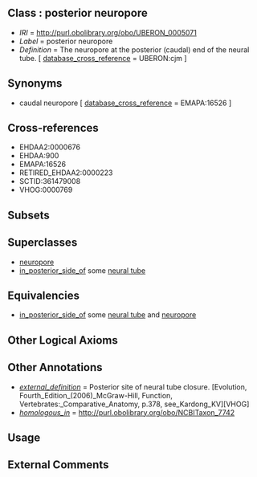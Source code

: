 
## Class : posterior neuropore

 * *IRI* = http://purl.obolibrary.org/obo/UBERON_0005071
 * *Label* = posterior neuropore
 * *Definition* = The neuropore at the posterior (caudal) end of the neural tube. [ [database_cross_reference](../../ef/oboInOwl#hasDbXref.md) = UBERON:cjm ]

## Synonyms

 * caudal neuropore [ [database_cross_reference](../../ef/oboInOwl#hasDbXref.md) = EMAPA:16526 ]

## Cross-references

 * EHDAA2:0000676
 * EHDAA:900
 * EMAPA:16526
 * RETIRED_EHDAA2:0000223
 * SCTID:361479008
 * VHOG:0000769

## Subsets


## Superclasses

 * [neuropore](../../UBERON/77/UBERON_0005077.md)
 * [in_posterior_side_of](../../BSPO/22/BSPO_0000122.md) some [neural tube](../../UBERON/49/UBERON_0001049.md)

## Equivalencies

 * [in_posterior_side_of](../../BSPO/22/BSPO_0000122.md) some [neural tube](../../UBERON/49/UBERON_0001049.md) and [neuropore](../../UBERON/77/UBERON_0005077.md)

## Other Logical Axioms


## Other Annotations

 * *[external_definition](../../UBPROP/01/UBPROP_0000001.md)* = Posterior site of neural tube closure. [Evolution, Fourth_Edition_(2006)_McGraw-Hill, Function, Vertebrates:_Comparative_Anatomy, p.378, see_Kardong_KV][VHOG]
 * *[homologous_in](../../core#homologous/in/core#homologous_in.md)* = http://purl.obolibrary.org/obo/NCBITaxon_7742

## Usage


## External Comments

